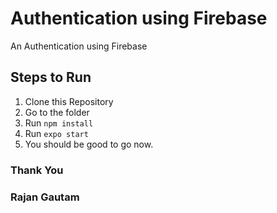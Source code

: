 # Authentication using Firebase

An Authentication using Firebase

## Steps to Run

1. Clone this Repository
2. Go to the folder
3. Run `npm install`
4. Run `expo start`
5. You should be good to go now.

### Thank You

### Rajan Gautam
